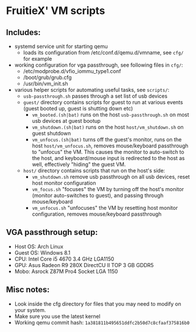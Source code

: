 FruitieX' VM scripts
====================

Includes:
---------
* systemd service unit for starting qemu
    * loads its configuration from /etc/conf.d/qemu.d/vmname, see `cfg/` for example
* working configuration for vga passthrough, see following files in `cfg/`:
    * /etc/modprobe.d/vfio_iommu_type1.conf
    * /boot/grub/grub.cfg
    * /usr/bin/vm_init.sh
* various helper scripts for automating useful tasks, see `scripts/`:
    * `usb-passthrough.sh` passes through a set list of usb devices
    * `guest/` directory contains scripts for guest to run at various events
      (guest booted up, guest is shutting down etc)
        * `vm_booted.(sh|bat)` runs on the host `usb-passthrough.sh` on most usb devices at guest bootup
        * `vm_shutdown.(sh|bat)` runs on the host `host/vm_shutdown.sh` on guest shutdown
        * `vm_unfocus.(sh|bat)` turns off the guest's monitor, runs on the host `host/vm_unfocus.sh`, removes mouse/keyboard passthrough to "unfocus" the VM. This causes the monitor to auto-switch to the host, and keyboard/mouse input is redirected to the host as well, effectively "hiding" the guest VM.
    * `host/` directory contains scripts that run on the host's side:
        * `vm_shutdown.sh` remove usb passthrough on all usb devices, reset host monitor configuration
        * `vm_focus.sh` "focuses" the VM by turning off the host's monitor (monitor auto-switches to guest), and passing through mouse/keyboard
        * `vm_unfocus.sh` "unfocuses" the VM by resetting host monitor configuration, removes mouse/keyboard passthrough

VGA passthrough setup:
----------------------
- Host OS: Arch Linux
- Guest OS: Windows 8.1
- CPU: Intel Core i5 4670 3.4 GHz LGA1150
- GPU: Asus Radeon R9 280X DirectCU II TOP 3 GB GDDR5
- Mobo: Asrock Z87M Pro4 Socket LGA 1150

Misc notes:
-----------
- Look inside the cfg directory for files that you may need to modify on your
  system.
- Make sure you use the latest kernel
- Working qemu commit hash: `1a381811b495651ddfc2b50d7c8cfaaf375816b0`
